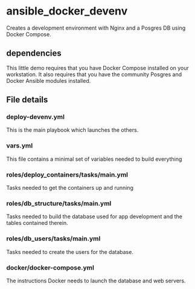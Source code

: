 # ansible_docker_devenv
Creates a development environment with Nginx and a Posgres DB using Docker Compose.
## dependencies
This little demo requires that you have Docker Compose installed on your workstation.  It also requires that you have the community Posgres and Docker Ansible modules installed.
## File details
### deploy-devenv.yml
This is the main playbook which launches the others.
### vars.yml
This file contains a minimal set of variables needed to build everything
### roles/deploy_containers/tasks/main.yml
Tasks needed to get the containers up and running
### roles/db_structure/tasks/main.yml
Tasks needed to build the database used for app development and the tables contained therein.
### roles/db_users/tasks/main.yml
Tasks needed to create the users for the database.
### docker/docker-compose.yml
The instructions Docker needs to launch the database and web servers.
